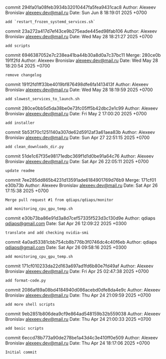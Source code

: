 commit 294fa01a08feb3934b32010447fa5fea9431cac8
Author: Alexeev Bronislav <alexeev.dev@mail.ru>
Date:   Sun Jun 8 18:19:01 2025 +0700

    add `restart_frozen_systemd_services.sh`

commit 23a272a417d7ef43ce9b275eade445ed98fab106
Author: Alexeev Bronislav <alexeev.dev@mail.ru>
Date:   Wed May 28 18:21:27 2025 +0700

    add scripts

commit 6946387052e7c238ea41ba44b30a8d0a7c37bc11
Merge: 280ce0b 191f2fd
Author: Alexeev Bronislav <alexeev.dev@mail.ru>
Date:   Wed May 28 18:20:54 2025 +0700

    remove changelog

commit 191f2fd1ff33be4019bf876498dfe6fa1413413f
Author: Alexeev Bronislav <alexeev.dev@mail.ru>
Date:   Wed May 28 18:19:59 2025 +0700

    add slowest_services_to_launch.sh

commit 280ce0bb5d5da38be0e73fc05ff5b42dbc2e1c99
Author: Alexeev Bronislav <alexeev.dev@mail.ru>
Date:   Fri May 2 17:00:20 2025 +0700

    add installer

commit 5b53f70c1251140a307de62d5912af3a61aea83b
Author: Alexeev Bronislav <alexeev.dev@mail.ru>
Date:   Sun Apr 27 22:51:15 2025 +0700

    add clean_downloads_dir.py

commit 51de1c67f35e98171edbc369f1d1d0be91a64c76
Author: Alexeev Bronislav <alexeev.dev@mail.ru>
Date:   Sat Apr 26 22:05:11 2025 +0700

    update readme

commit 7ee285dd865b4231d13591ade6184901769d76b9
Merge: 171cf01 e30b73b
Author: Alexeev Bronislav <alexeev.dev@mail.ru>
Date:   Sat Apr 26 17:15:38 2025 +0700

    Merge pull request #1 from qdiaps/qdiaps/monitor
    
    add monitoring_cpu_gpu_temp.sh

commit e30b73ba86e91d3a8d7cef57335f523d3c130d9e
Author: qdiaps <qdiaps@gmail.com>
Date:   Sat Apr 26 12:09:22 2025 +0300

    translate and add checking nvidia-smi

commit 4a0ad53381cbb754cb8b776b3f0746dc4c40f6eb
Author: qdiaps <qdiaps@gmail.com>
Date:   Sat Apr 26 09:58:16 2025 +0300

    add monitoring_cpu_gpu_temp.sh

commit 171cf010233da22d163a697ad1fd6b80e7fd49af
Author: Alexeev Bronislav <alexeev.dev@mail.ru>
Date:   Fri Apr 25 02:47:38 2025 +0700

    add format-code.py

commit 2086af89a08bd4184940d086acebd0dfe8da4e9c
Author: Alexeev Bronislav <alexeev.dev@mail.ru>
Date:   Thu Apr 24 21:09:59 2025 +0700

    add more shell scripts

commit 9eb2851b806dea9cf9e864ad548159b32b559038
Author: Alexeev Bronislav <alexeev.dev@mail.ru>
Date:   Thu Apr 24 21:00:33 2025 +0700

    add basic scripts

commit 6eccd78b773a90de278be1a43d4c3e410ff0e509
Author: Alexeev Bronislav <alexeev.dev@mail.ru>
Date:   Thu Apr 24 18:17:06 2025 +0700

    Initial commit
